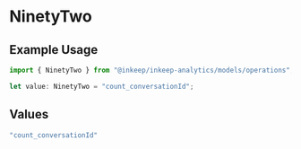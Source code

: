 # NinetyTwo

## Example Usage

```typescript
import { NinetyTwo } from "@inkeep/inkeep-analytics/models/operations";

let value: NinetyTwo = "count_conversationId";
```

## Values

```typescript
"count_conversationId"
```